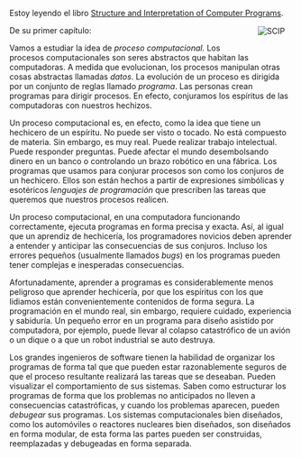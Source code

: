 <html><body><p>Estoy leyendo el libro <a href="http://mitpress.mit.edu/sicp/full-text/book/book.html" title="SICP" target="_blank">Structure and Interpretation of Computer Programs</a>.<img src="/wp-content/uploads/2007/11/sicp-banner.gif" title="SCIP" alt="SCIP" align="right" hspace="15" vspace="15">



De su primer capítulo:



Vamos a estudiar la idea de <em>proceso computacional.</em> Los procesos computacionales son seres abstractos que habitan las computadoras. A medida que evolucionan, los procesos manipulan otras cosas abstractas llamadas <em>datos</em>. La evolución de un proceso es dirigida por un conjunto de reglas llamado <em>programa</em>. Las personas crean programas para dirigir procesos. En efecto, conjuramos los espíritus de las computadoras con nuestros hechizos.



<!--more-->Un proceso computacional es, en efecto, como la idea que tiene un hechicero de un espíritu. No puede ser visto o tocado. No está compuesto de materia. Sin embargo, es muy real. Puede realizar trabajo intelectual. Puede responder preguntas. Puede afectar el mundo desembolsando dinero en un banco o controlando un brazo robótico en una fábrica. Los programas que usamos para conjurar procesos son como los conjuros de un hechicero. Ellos son están hechos a partir de expresiones simbólicas y esotéricos <em>lenguajes de programación</em> que prescriben las tareas que queremos que nuestros procesos realicen.



Un proceso computacional, en una computadora funcionando correctamente, ejecuta programas en forma precisa y exacta. Así, al igual que un aprendiz de hechicería, los programadores novicios deben aprender a entender y anticipar las consecuencias de sus conjuros. Incluso los errores pequeños (usualmente llamados <em>bugs</em>) en los programas pueden tener complejas e inesperadas consecuencias.

Afortunadamente, aprender a programas es considerablemente menos peligroso que aprender hechicería, por que los espíritus con los que lidiamos están convenientemente contenidos de forma segura. La programación en el mundo real, sin embargo, requiere cuidado, experiencia y sabiduría. Un pequeño error en un programa para diseño asistido por computadora, por ejemplo, puede llevar al colapso catastrófico de un avión o un dique o a que un robot industrial se auto destruya.



Los grandes ingenieros de software tienen la habilidad de organizar los programas de forma tal que que pueden estar razonablemente seguros de que el proceso resultante realizará las tareas que se deseaban. Pueden visualizar el comportamiento de sus sistemas. Saben como estructurar  los programas de forma que los problemas no anticipados no lleven a consecuencias catastróficas, y cuando los problemas aparecen, pueden <em>debugear</em> sus programas. Los sistemas computacionales bien diseñados, como los automóviles o reactores nucleares bien diseñados, son diseñados en forma modular, de esta forma las partes pueden ser construidas, reemplazadas y debugeadas en forma separada.</p></body></html>